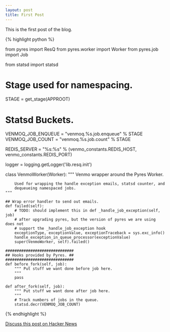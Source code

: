 ```yaml
---
layout: post
title: First Post
---
```


This is the first post of the blog.

{% highlight python %}

from pyres import ResQ
from pyres.worker import Worker
from pyres.job import Job

from statsd import statsd

# Stage used for namespacing.
STAGE = get_stage(APPROOT)

# Statsd Buckets.
VENMOQ_JOB_ENQUEUE = "venmoq.%s.job.enqueue" % STAGE
VENMOQ_JOB_COUNT = "venmoq.%s.job.count" % STAGE

REDIS_SERVER = "%s:%s" % (venmo_constants.REDIS_HOST,
                          venmo_constants.REDIS_PORT)

logger = logging.getLogger('lib.resq.init')
        
class VenmoWorker(Worker):
    """ Venmo wrapper around the Pyres Worker.

        Used for wrapping the handle exception emails, statsd counter, and
        dequeueing namespaced jobs.
    """

    ## Wrap error handler to send out emails.
    def failed(self):
        # TODO: should implement this in def _handle_job_exception(self, job)
        # after upgrading pyres, but the version of pyres we are using does not
        # support the _handle_job_exception hook
        exceptionType, exceptionValue, exceptionTraceback = sys.exc_info()
        handle_exception_in_queue_processor(exceptionValue)
        super(VenmoWorker, self).failed()

    ##############################
    ## Hooks provided by Pyres. ##
    ##############################
    def before_fork(self, job):
        """ Put stuff we want done before job here.
        """
        pass

    def after_fork(self, job):
        """ Put stuff we want done after job here.
        """
        # Track numbers of jobs in the queue.
        statsd.decr(VENMOQ_JOB_COUNT)

{% endhighlight %}

[Discuss this post on Hacker News](http://news.ycombinator.com/item?id=3267432)
